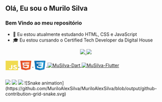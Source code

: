 ## Olá, Eu sou o Murilo Silva
### Bem Vindo ao meu repositório

- 🌱 Eu estou atualmente estudando HTML, CSS e JavaScript
- 🎓 Eu estou cursando o Certified Tech Developer da Digital House

<div align="center">
  <a href="https://github.com/MuriloAlexSilva">
  <img height="180em" src="https://github-readme-stats.vercel.app/api?username=MuriloAlexSilva&show_icons=true&theme=dracula&include_all_commits=true&count_private=true"/>
  <img height="180em" src="https://github-readme-stats.vercel.app/api/top-langs/?username=MuriloAlexSilva&layout=compact&langs_count=7&theme=dracula"/>
</div>
<div style="display: inline_block"><br>
  <img align="center" alt="MuSilva-Js" height="30" width="40" src="https://raw.githubusercontent.com/devicons/devicon/master/icons/javascript/javascript-plain.svg">
  <img align="center" alt="MuSilva-HTML" height="30" width="40" src="https://raw.githubusercontent.com/devicons/devicon/master/icons/html5/html5-original.svg">
  <img align="center" alt="MuSilva-CSS" height="30" width="40" src="https://raw.githubusercontent.com/devicons/devicon/master/icons/css3/css3-original.svg">
  <img align="center" alt="MuSilva-Dart" height="30" width="40" src="https://cdn.jsdelivr.net/gh/devicons/devicon/icons/dart/dart-original.svg">
  <img align="center" alt="MuSilva-Flutter" height="30" width="40" src="https://cdn.jsdelivr.net/gh/devicons/devicon/icons/flutter/flutter-original.svg">
</div>
  
  ##
 
<div> 
  <a href="https://www.instagram.com/musilva27" target="_blank"><img src="https://img.shields.io/badge/-Instagram-%23E4405F?style=for-the-badge&logo=instagram&logoColor=white" target="_blank"></a>
  <a href = "mailto:murilo.alex.silva@gmail.com"><img src="https://img.shields.io/badge/-Gmail-%23333?style=for-the-badge&logo=gmail&logoColor=white" target="_blank"></a>
  <a href="https://br.linkedin.com/in/murilo-silva-b1873577" target="_blank"><img src="https://img.shields.io/badge/-LinkedIn-%230077B5?style=for-the-badge&logo=linkedin&logoColor=white" target="_blank"></a> 
 ![Snake animation](https://github.com/MuriloAlexSilva/MuriloAlexSilva/blob/output/github-contribution-grid-snake.svg)
  
</div>

 

